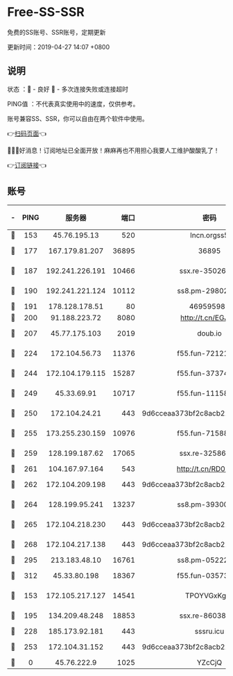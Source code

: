 # Free-SS-SSR

免费的SS账号、SSR账号，定期更新

更新时间：2019-04-27 14:07 +0800

## 说明

状态     ：🙂 - 良好 🙁 - 多次连接失败或连接超时

PING值   ：不代表真实使用中的速度，仅供参考。

账号兼容SS、SSR，你可以自由在两个软件中使用。

👉[扫码页面](https://liesauer.github.io/Free-SS-SSR/)👈

🎉🎉🎉好消息！订阅地址已全面开放！麻麻再也不用担心我要人工维护酸酸乳了！

👉[订阅链接](https://www.liesauer.net/yogurt/subscribe?ACCESS_TOKEN=DAYxR3mMaZAsaqUb)👈

## 账号

|-|PING|服务器|端口|密码|加密方式|区域|
|:----:|:----:|:-----:|-----:|:----:|:----:|:----:|
|🙂|153|45.76.195.13|520|lncn.orgss5|rc4|JP|
|🙂|177|167.179.81.207|36895|36895|aes-256-cfb|JP|
|🙂|187|192.241.226.191|10466|ssx.re-35026033|aes-256-cfb|US|
|🙂|190|192.241.221.124|10112|ss8.pm-29802599|aes-256-cfb|US|
|🙂|191|178.128.178.51|80|469595985|chacha20|US|
|🙂|200|91.188.223.72|8080|http://t.cn/EGJIyrl|rc4-md5|RU|
|🙂|207|45.77.175.103|2019|doub.io|aes-128-ctr|SG|
|🙂|224|172.104.56.73|11376|f55.fun-72121138|aes-256-cfb|SG|
|🙂|244|172.104.179.115|15287|f55.fun-37374553|aes-256-cfb|SG|
|🙂|249|45.33.69.91|10717|f55.fun-11158314|aes-256-cfb|US|
|🙂|250|172.104.24.21|443|9d6cceaa373bf2c8acb22e60b6a58be6|aes-256-cfb|US|
|🙂|255|173.255.230.159|10976|f55.fun-71588324|aes-256-cfb|US|
|🙂|259|128.199.187.62|17065|ssx.re-32586020|aes-256-cfb|SG|
|🙂|261|104.167.97.164|543|http://t.cn/RD0D7sx|rc4-md5|CA|
|🙂|262|172.104.209.198|443|9d6cceaa373bf2c8acb22e60b6a58be6|aes-256-cfb|US|
|🙂|264|128.199.95.241|13237|ss8.pm-39300610|aes-256-cfb|SG|
|🙂|265|172.104.218.230|443|9d6cceaa373bf2c8acb22e60b6a58be6|aes-256-cfb|US|
|🙂|268|172.104.217.138|443|9d6cceaa373bf2c8acb22e60b6a58be6|aes-256-cfb|US|
|🙂|295|213.183.48.10|16761|ss8.pm-05222807|rc4-md5|RU|
|🙂|312|45.33.80.198|18367|f55.fun-03573008|aes-256-cfb|US|
|🙂|153|172.105.217.127|14541|TPOYVGxKglpi|aes-256-cfb|JP|
|🙂|195|134.209.48.248|18853|ssx.re-86038973|aes-256-cfb|US|
|🙂|228|185.173.92.181|443|sssru.icu|rc4-md5|RU|
|🙂|253|172.104.31.152|443|9d6cceaa373bf2c8acb22e60b6a58be6|aes-256-cfb|US|
|🙁|0|45.76.222.9|1025|YZcCjQ|rc4-md5|JP|
